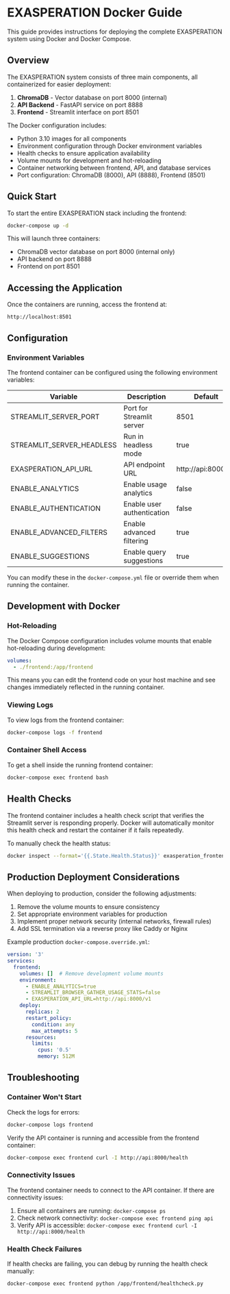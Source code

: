# EXASPERATION Docker Guide

This guide provides instructions for deploying the complete EXASPERATION system using Docker and Docker Compose.

## Overview

The EXASPERATION system consists of three main components, all containerized for easier deployment:

1. **ChromaDB** - Vector database on port 8000 (internal)
2. **API Backend** - FastAPI service on port 8888
3. **Frontend** - Streamlit interface on port 8501

The Docker configuration includes:

- Python 3.10 images for all components
- Environment configuration through Docker environment variables
- Health checks to ensure application availability
- Volume mounts for development and hot-reloading
- Container networking between frontend, API, and database services
- Port configuration: ChromaDB (8000), API (8888), Frontend (8501)

## Quick Start

To start the entire EXASPERATION stack including the frontend:

```bash
docker-compose up -d
```

This will launch three containers:
- ChromaDB vector database on port 8000 (internal only)
- API backend on port 8888
- Frontend on port 8501

## Accessing the Application

Once the containers are running, access the frontend at:

```
http://localhost:8501
```

## Configuration

### Environment Variables

The frontend container can be configured using the following environment variables:

| Variable | Description | Default |
|----------|-------------|---------|
| STREAMLIT_SERVER_PORT | Port for Streamlit server | 8501 |
| STREAMLIT_SERVER_HEADLESS | Run in headless mode | true |
| EXASPERATION_API_URL | API endpoint URL | http://api:8000/v1 |
| ENABLE_ANALYTICS | Enable usage analytics | false |
| ENABLE_AUTHENTICATION | Enable user authentication | false |
| ENABLE_ADVANCED_FILTERS | Enable advanced filtering | true |
| ENABLE_SUGGESTIONS | Enable query suggestions | true |

You can modify these in the `docker-compose.yml` file or override them when running the container.

## Development with Docker

### Hot-Reloading

The Docker Compose configuration includes volume mounts that enable hot-reloading during development:

```yaml
volumes:
  - ./frontend:/app/frontend
```

This means you can edit the frontend code on your host machine and see changes immediately reflected in the running container.

### Viewing Logs

To view logs from the frontend container:

```bash
docker-compose logs -f frontend
```

### Container Shell Access

To get a shell inside the running frontend container:

```bash
docker-compose exec frontend bash
```

## Health Checks

The frontend container includes a health check script that verifies the Streamlit server is responding properly. Docker will automatically monitor this health check and restart the container if it fails repeatedly.

To manually check the health status:

```bash
docker inspect --format='{{.State.Health.Status}}' exasperation_frontend_1
```

## Production Deployment Considerations

When deploying to production, consider the following adjustments:

1. Remove the volume mounts to ensure consistency
2. Set appropriate environment variables for production
3. Implement proper network security (internal networks, firewall rules)
4. Add SSL termination via a reverse proxy like Caddy or Nginx

Example production `docker-compose.override.yml`:

```yaml
version: '3'
services:
  frontend:
    volumes: []  # Remove development volume mounts
    environment:
      - ENABLE_ANALYTICS=true
      - STREAMLIT_BROWSER_GATHER_USAGE_STATS=false
      - EXASPERATION_API_URL=http://api:8000/v1
    deploy:
      replicas: 2
      restart_policy:
        condition: any
        max_attempts: 5
      resources:
        limits:
          cpus: '0.5'
          memory: 512M
```

## Troubleshooting

### Container Won't Start

Check the logs for errors:

```bash
docker-compose logs frontend
```

Verify the API container is running and accessible from the frontend container:

```bash
docker-compose exec frontend curl -I http://api:8000/health
```

### Connectivity Issues

The frontend container needs to connect to the API container. If there are connectivity issues:

1. Ensure all containers are running: `docker-compose ps`
2. Check network connectivity: `docker-compose exec frontend ping api`
3. Verify API is accessible: `docker-compose exec frontend curl -I http://api:8000/health`

### Health Check Failures

If health checks are failing, you can debug by running the health check manually:

```bash
docker-compose exec frontend python /app/frontend/healthcheck.py
```